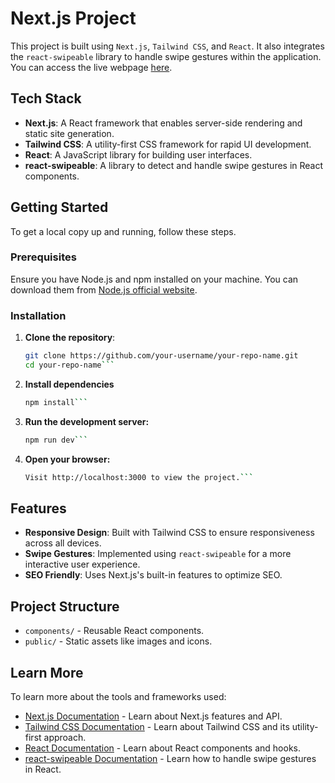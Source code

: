 # Next.js Project

This project is built using `Next.js`, `Tailwind CSS`, and `React`. It also integrates the `react-swipeable` library to handle swipe gestures within the application.
You can access the live webpage [here](https://66af57179e097e7d9ced7c18--inito-homepage.netlify.app/).

## Tech Stack

- **Next.js**: A React framework that enables server-side rendering and static site generation.
- **Tailwind CSS**: A utility-first CSS framework for rapid UI development.
- **React**: A JavaScript library for building user interfaces.
- **react-swipeable**: A library to detect and handle swipe gestures in React components.

## Getting Started

To get a local copy up and running, follow these steps.

### Prerequisites

Ensure you have Node.js and npm installed on your machine. You can download them from [Node.js official website](https://nodejs.org/).

### Installation

1. **Clone the repository**:

   ```bash
   git clone https://github.com/your-username/your-repo-name.git
   cd your-repo-name```

2. **Install dependencies**

   ```bash
   npm install```

3. **Run the development server:**

    ```bash
    npm run dev```

4. **Open your browser:**

   ```bash
   Visit http://localhost:3000 to view the project.```

## Features

- **Responsive Design**: Built with Tailwind CSS to ensure responsiveness across all devices.
- **Swipe Gestures**: Implemented using `react-swipeable` for a more interactive user experience.
- **SEO Friendly**: Uses Next.js's built-in features to optimize SEO.

## Project Structure

- `components/` - Reusable React components.
- `public/` - Static assets like images and icons.


## Learn More

To learn more about the tools and frameworks used:

- [Next.js Documentation](https://nextjs.org/docs) - Learn about Next.js features and API.
- [Tailwind CSS Documentation](https://tailwindcss.com/docs) - Learn about Tailwind CSS and its utility-first approach.
- [React Documentation](https://reactjs.org/docs/getting-started.html) - Learn about React components and hooks.
- [react-swipeable Documentation](https://github.com/FormidableLabs/react-swipeable) - Learn how to handle swipe gestures in React.
   

   

